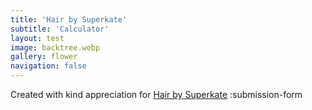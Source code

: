 ```yaml
---
title: 'Hair by Superkate'
subtitle: 'Calculator'
layout: test
image: backtree.webp
gallery: flower
navigation: false
---
```

Created with kind appreciation for [Hair by Superkate](https://www.hairbysuperkate.com)
:submission-form
